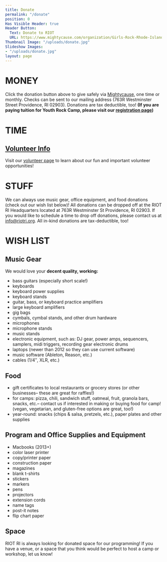 ```yaml
---
title: Donate
permalink: "/donate"
position: 0
Has Visible Header: true
Header Button:
  Text: Donate to RIOT
  URL: https://www.mightycause.com/organization/Girls-Rock-Rhode-Island
Thumbnail Image: "/uploads/donate.jpg"
Slideshow Images:
- "/uploads/donate.jpg"
layout: page
---
```


# MONEY

Click the donation button above to give safely via [Mightycause](https://www.mightycause.com/donate/Riot-Rhode-Island), one time or monthly. Checks can be sent to our mailing address (763R Westminster Street Providence, RI 02903). Donations are tax deductible, too! **(If you are paying tuition for Youth Rock Camp, please visit our [registration page](/programs/youth-rock-camp/register.html))**

# TIME

## [Volunteer Info](/get-involved/volunteer.html)

Visit our [volunteer page](/get-involved/volunteer.html) to learn about our fun and important volunteer opportunities!

# STUFF

We can always use music gear, office equipment, and food donations (check out our wish list below)! All donations can be dropped off at the RIOT RI Headquarters located at 763R Westminster St Providence, RI 02903.  If you would like to schedule a time to drop off donations, please contact us at info@riotri.org.  All in-kind donations are tax-deductible, too!

# WISH LIST

## Music Gear
We would love your **decent quality, working:**
* bass guitars (especially short scale!)
* keyboards
* keyboard power supplies
* keyboard stands
* guitar, bass, or keyboard practice amplifiers
* large keyboard amplifiers
* gig bags
* cymbals, cymbal stands, and other drum hardware
* microphones
* microphone stands
* music stands
* electronic equipment, such as: DJ gear, power amps, sequencers, samplers, midi triggers, recording gear
electronic drums
* laptops (newer than 2012 so they can use current software)
* music software (Ableton, Reason, etc.)
* cables (1/4″, XLR, etc.)

## Food
* gift certificates to local restaurants or grocery stores (or other businesses– these are great for raffles!)
* for camps: pizza, chili, sandwich stuff, oatmeal, fruit, granola bars, snacks, etc.– contact us if interested in making or buying food for camp! (vegan, vegetarian, and gluten-free options are great, too!)
* year-round: snacks (chips & salsa, pretzels, etc.), paper plates and other supplies


## Program and Office Supplies and Equipment
* Macbooks (2013\+)
* color laser printer
* copy/printer paper
* construction paper
* magazines
* blank t-shirts
* stickers
* markers
* pens
* projectors
* extension cords
* name tags
* post-it notes
* flip chart paper

## Space
RIOT RI is always looking for donated space for our programming! If you have a venue, or a space that you think would be perfect to host a camp or workshop, let us know!